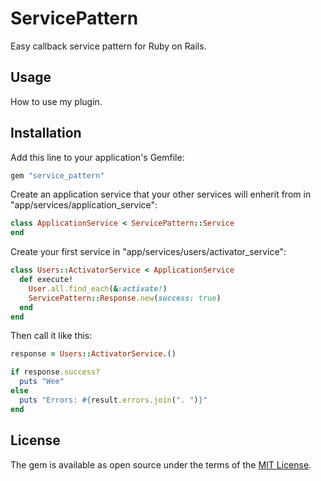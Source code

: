 # ServicePattern

Easy callback service pattern for Ruby on Rails.

## Usage
How to use my plugin.

## Installation
Add this line to your application's Gemfile:

```ruby
gem "service_pattern"
```

Create an application service that your other services will enherit from in "app/services/application_service":
```ruby
class ApplicationService < ServicePattern::Service
end
```

Create your first service in "app/services/users/activator_service":
```ruby
class Users::ActivatorService < ApplicationService
  def execute!
    User.all.find_each(&:activate!)
    ServicePattern::Response.new(success: true)
  end
end
```

Then call it like this:
```ruby
response = Users::ActivatorService.()

if response.success?
  puts "Wee"
else
  puts "Errors: #{result.errors.join(". ")}"
end
```

## License
The gem is available as open source under the terms of the [MIT License](http://opensource.org/licenses/MIT).
